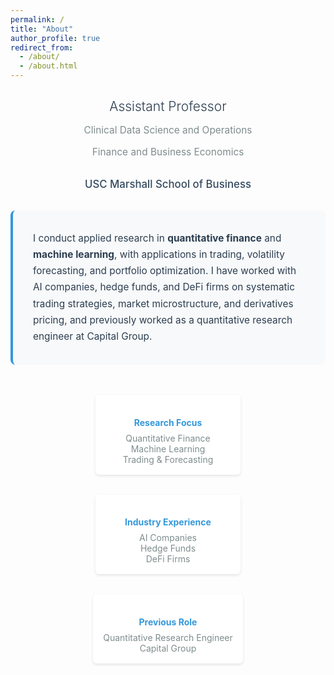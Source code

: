 ```yaml
---
permalink: /
title: "About"
author_profile: true
redirect_from: 
  - /about/
  - /about.html
---
```


<div style="text-align: center; margin-bottom: 2rem;">
  <h2 style="color: #2c3e50; font-weight: 300; margin-bottom: 1rem;">Assistant Professor</h2>
  <p style="font-size: 1.1em; color: #7f8c8d; margin-bottom: 0.5rem;">Clinical Data Science and Operations</p>
  <p style="font-size: 1.1em; color: #7f8c8d; margin-bottom: 2rem;">Finance and Business Economics</p>
  <p style="font-size: 1.2em; color: #34495e; font-weight: 500;">USC Marshall School of Business</p>
</div>

<div style="background: #f8f9fa; padding: 2rem; border-radius: 8px; border-left: 4px solid #3498db; margin: 2rem 0;">
  <p style="font-size: 1.1em; line-height: 1.7; color: #2c3e50; margin: 0;">
    I conduct applied research in <strong>quantitative finance</strong> and <strong>machine learning</strong>, with applications in trading, volatility forecasting, and portfolio optimization. I have worked with AI companies, hedge funds, and DeFi firms on systematic trading strategies, market microstructure, and derivatives pricing, and previously worked as a quantitative research engineer at Capital Group.
  </p>
</div>

<div style="display: flex; justify-content: space-around; flex-wrap: wrap; margin: 2rem 0;">
  <div style="text-align: center; margin: 1rem; padding: 1rem; background: white; border-radius: 6px; box-shadow: 0 2px 4px rgba(0,0,0,0.1); min-width: 200px;">
    <h4 style="color: #3498db; margin-bottom: 0.5rem;">Research Focus</h4>
    <p style="color: #7f8c8d; margin: 0;">Quantitative Finance<br>Machine Learning<br>Trading & Forecasting</p>
  </div>
  
  <div style="text-align: center; margin: 1rem; padding: 1rem; background: white; border-radius: 6px; box-shadow: 0 2px 4px rgba(0,0,0,0.1); min-width: 200px;">
    <h4 style="color: #3498db; margin-bottom: 0.5rem;">Industry Experience</h4>
    <p style="color: #7f8c8d; margin: 0;">AI Companies<br>Hedge Funds<br>DeFi Firms</p>
  </div>
  
  <div style="text-align: center; margin: 1rem; padding: 1rem; background: white; border-radius: 6px; box-shadow: 0 2px 4px rgba(0,0,0,0.1); min-width: 200px;">
    <h4 style="color: #3498db; margin-bottom: 0.5rem;">Previous Role</h4>
    <p style="color: #7f8c8d; margin: 0;">Quantitative Research Engineer<br>Capital Group</p>
  </div>
</div>
